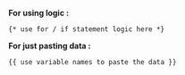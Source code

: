 
**For using logic :**

`{* use for / if statement logic here *}`

**For just pasting data :**

`{{ use variable names to paste the data }}`